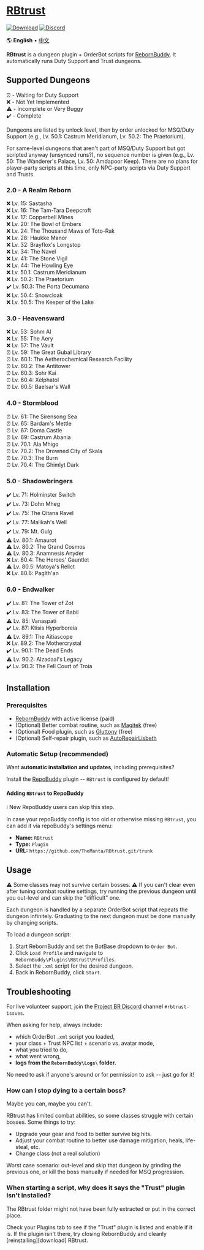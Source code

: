 # [RBtrust][github-repo]

[![Download][download-badge]][download-link]
[![Discord][discord-badge]][discord-invite]

🌎 **English** • [中文][readme-zh]

**RBtrust** is a dungeon plugin + OrderBot scripts for [RebornBuddy][rebornbuddy]. It automatically runs Duty Support and Trust dungeons.

[readme-zh]: ./README.zh.md "中文"
[github-repo]: https://github.com/TheManta/RBtrust "RBtrust on GitHub"
[download-badge]: https://img.shields.io/badge/-Download-brightgreen
[download-link]: #installation "Download"
[discord-badge]: https://img.shields.io/badge/Discord-7389D8?logo=discord&logoColor=ffffff&labelColor=6A7EC2
[discord-invite]: https://discord.gg/bmgCq39 "Discord"
[rebornbuddy]: https://www.rebornbuddy.com/ "RebornBuddy"

## Supported Dungeons

  ⏰ - Waiting for Duty Support\
  ❌ - Not Yet Implemented\
  ⚠️ - Incomplete or Very Buggy\
  ✔️ - Complete

Dungeons are listed by unlock level, then by order unlocked for MSQ/Duty Support (e.g., Lv. 50.1: Castrum Meridianum, Lv. 50.2: The Praetorium).

For same-level dungeons that aren't part of MSQ/Duty Support but got scripted anyway (unsynced runs?), no sequence number is given (e.g., Lv. 50: The Wanderer's Palace, Lv. 50: Amdapoor Keep). There are no plans for player-party scripts at this time, only NPC-party scripts via Duty Support and Trusts.

### 2.0 - A Realm Reborn

  ❌ Lv. 15: Sastasha\
  ❌ Lv. 16: The Tam-Tara Deepcroft\
  ❌ Lv. 17: Copperbell Mines\
  ❌ Lv. 20: The Bowl of Embers\
  ❌ Lv. 24: The Thousand Maws of Toto-Rak\
  ❌ Lv. 28: Haukke Manor\
  ❌ Lv. 32: Brayflox's Longstop\
  ❌ Lv. 34: The Navel\
  ❌ Lv. 41: The Stone Vigil\
  ❌ Lv. 44: The Howling Eye\
  ❌ Lv. 50.1: Castrum Meridianum\
  ❌ Lv. 50.2: The Praetorium\
  ✔️ Lv. 50.3: The Porta Decumana\
  ❌ Lv. 50.4: Snowcloak\
  ❌ Lv. 50.5: The Keeper of the Lake

### 3.0 - Heavensward

  ❌ Lv. 53: Sohm Al\
  ❌ Lv. 55: The Aery\
  ❌ Lv. 57: The Vault\
  ⏰ Lv. 59: The Great Gubal Library\
  ⏰ Lv. 60.1: The Aetherochemical Research Facility\
  ⏰ Lv. 60.2: The Antitower\
  ⏰ Lv. 60.3: Sohr Kai\
  ⏰ Lv. 60.4: Xelphatol\
  ⏰ Lv. 60.5: Baelsar's Wall

### 4.0 - Stormblood

  ⏰ Lv. 61: The Sirensong Sea\
  ⏰ Lv. 65: Bardam's Mettle\
  ⏰ Lv. 67: Doma Castle\
  ⏰ Lv. 69: Castrum Abania\
  ⏰ Lv. 70.1: Ala Mhigo\
  ⏰ Lv. 70.2: The Drowned City of Skala\
  ⏰ Lv. 70.3: The Burn\
  ⏰ Lv. 70.4: The Ghimlyt Dark

### 5.0 - Shadowbringers

  ✔️ Lv. 71: Holminster Switch\
  ✔️ Lv. 73: Dohn Mheg\
  ✔️ Lv. 75: The Qitana Ravel\
  ✔️ Lv. 77: Malikah's Well\
  ✔️ Lv. 79: Mt. Gulg\
  ⚠️ Lv. 80.1: Amaurot\
  ⚠️ Lv. 80.2: The Grand Cosmos\
  ⚠️ Lv. 80.3: Anamnesis Anyder\
  ❌ Lv. 80.4: The Heroes' Gauntlet\
  ⚠️ Lv. 80.5: Matoya's Relict\
  ❌ Lv. 80.6: Paglth'an

### 6.0 - Endwalker

  ✔️ Lv. 81: The Tower of Zot\
  ✔️ Lv. 83: The Tower of Babil\
  ⚠️ Lv. 85: Vanaspati\
  ✔️ Lv. 87: Ktisis Hyperboreia\
  ⚠️ Lv. 89.1: The Aitiascope\
  ❌ Lv. 89.2: The Mothercrystal\
  ✔️ Lv. 90.1: The Dead Ends\
  ⚠️ Lv. 90.2: Alzadaal's Legacy\
  ✔️ Lv. 90.3: The Fell Court of Troia

## Installation

### Prerequisites

-   [RebornBuddy][rebornbuddy] with active license (paid)
-   (Optional) Better combat routine, such as [Magitek][magitek-discord] (free)
-   (Optional) Food plugin, such as [Gluttony][gluttony] (free)
-   (Optional) Self-repair plugin, such as [AutoRepairLisbeth][llama-plugins]

[magitek-discord]: https://discord.gg/rDsFbKr "Magitek Discord"
[llama-plugins]: https://github.com/nt153133/LlamaPlugins "AutoRepairLisbeth"
[gluttony]: https://github.com/domesticwarlord86/Gluttony "Gluttony"

### Automatic Setup (recommended)

Want **automatic installation and updates**, including prerequisites?

Install the [RepoBuddy][repobuddy] plugin -- `RBtrust` is configured by default!

[repobuddy]: https://github.com/Zimgineering/repoBuddy "repoBuddy"

#### Adding `RBtrust` to RepoBuddy

ℹ️ New RepoBuddy users can skip this step.

In case your repoBuddy config is too old or otherwise missing `RBtrust`, you can add it via repoBuddy's settings menu:

-   **Name:** `RBtrust`
-   **Type:** `Plugin`
-   **URL:** `https://github.com/TheManta/RBtrust.git/trunk`

## Usage

⚠️ Some classes may not survive certain bosses. ⚠️ If you can't clear even after tuning combat routine settings, try running the previous dungeon until you out-level and can skip the "difficult" one.

Each dungeon is handled by a separate OrderBot script that repeats the dungeon infinitely. Graduating to the next dungeon must be done manually by changing scripts.

To load a dungeon script:

1. Start RebornBuddy and set the BotBase dropdown to `Order Bot`.
2. Click `Load Profile` and navigate to `RebornBuddy\Plugins\RBtrust\Profiles`.
3. Select the `.xml` script for the desired dungeon.
4. Back in RebornBuddy, click `Start`.

## Troubleshooting

For live volunteer support, join the [Project BR Discord][discord-invite] channel `#rbtrust-issues`.

When asking for help, always include:

-   which OrderBot `.xml` script you loaded,
-   your class + Trust NPC list + scenario vs. avatar mode,
-   what you tried to do,
-   what went wrong,
-   **logs from the `RebornBuddy\Logs\` folder.**

No need to ask if anyone's around or for permission to ask -- just go for it!

### How can I stop dying to a certain boss?

Maybe you can, maybe you can't.

RBtrust has limited combat abilities, so some classes struggle with certain bosses. Some things to try:

-   Upgrade your gear and food to better survive big hits.
-   Adjust your combat routine to better use damage mitigation, heals, life-steal, etc.
-   Change class (not a real solution)

Worst case scenario: out-level and skip that dungeon by grinding the previous one, or kill the boss manually if needed for MSQ progression.

### When starting a script, why does it says the "Trust" plugin isn't installed?

The RBtrust folder might not have been fully extracted or put in the correct place.

Check your Plugins tab to see if the "Trust" plugin is listed and enable if it is. If the plugin isn't there, try closing RebornBuddy and cleanly [reinstalling][download] RBtrust.
